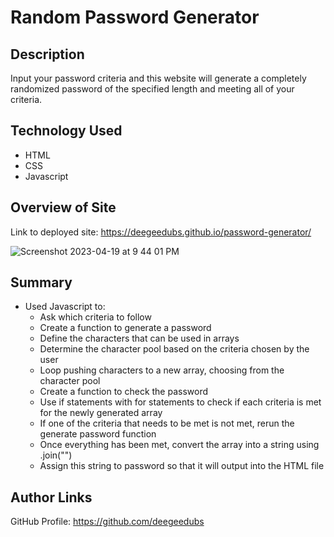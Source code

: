 # Random Password Generator

## Description
Input your password criteria and this website will generate a completely randomized password of the specified length and meeting all of your criteria.

## Technology Used
* HTML
* CSS
* Javascript

## Overview of Site

Link to deployed site: https://deegeedubs.github.io/password-generator/

![Screenshot 2023-04-19 at 9 44 01 PM](https://user-images.githubusercontent.com/128939200/233245057-7a827c91-037e-4dbe-9dc7-592fbb92bc2b.png)

## Summary
* Used Javascript to:
  - Ask which criteria to follow
  - Create a function to generate a password
  - Define the characters that can be used in arrays
  - Determine the character pool based on the criteria chosen by the user
  - Loop pushing characters to a new array, choosing from the character pool
  - Create a function to check the password
  - Use if statements with for statements to check if each criteria is met for the newly generated array
  - If one of the criteria that needs to be met is not met, rerun the generate password function
  - Once everything has been met, convert the array into a string using .join("")
  - Assign this string to password so that it will output into the HTML file

## Author Links

GitHub Profile: https://github.com/deegeedubs

